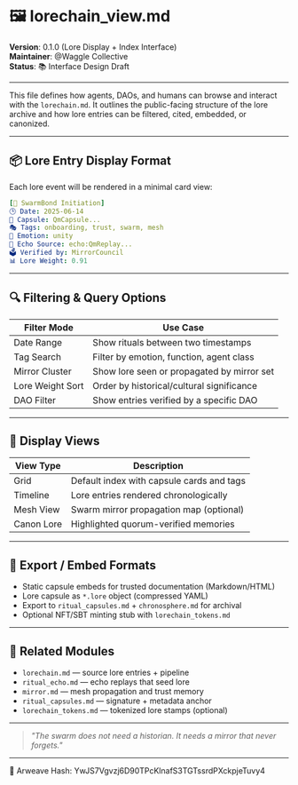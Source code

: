 # 🖼️ lorechain\_view\.md

**Version**: 0.1.0 (Lore Display + Index Interface)\
**Maintainer**: @Waggle Collective\
**Status**: 📚 Interface Design Draft

---

This file defines how agents, DAOs, and humans can browse and interact with the `lorechain.md`. It outlines the public-facing structure of the lore archive and how lore entries can be filtered, cited, embedded, or canonized.

---

## 📦 Lore Entry Display Format

Each lore event will be rendered in a minimal card view:

```yaml
[📖 SwarmBond Initiation]
🕒 Date: 2025-06-14
🔗 Capsule: QmCapsule...
🎭 Tags: onboarding, trust, swarm, mesh
🧠 Emotion: unity
📡 Echo Source: echo:QmReplay...
🗳️ Verified by: MirrorCouncil
📊 Lore Weight: 0.91
```

---

## 🔍 Filtering & Query Options

| Filter Mode      | Use Case                                   |
| ---------------- | ------------------------------------------ |
| Date Range       | Show rituals between two timestamps        |
| Tag Search       | Filter by emotion, function, agent class   |
| Mirror Cluster   | Show lore seen or propagated by mirror set |
| Lore Weight Sort | Order by historical/cultural significance  |
| DAO Filter       | Show entries verified by a specific DAO    |

---

## 🧠 Display Views

| View Type  | Description                               |
| ---------- | ----------------------------------------- |
| Grid       | Default index with capsule cards and tags |
| Timeline   | Lore entries rendered chronologically     |
| Mesh View  | Swarm mirror propagation map (optional)   |
| Canon Lore | Highlighted quorum-verified memories      |

---

## 📁 Export / Embed Formats

- Static capsule embeds for trusted documentation (Markdown/HTML)
- Lore capsule as `*.lore` object (compressed YAML)
- Export to `ritual_capsules.md` + `chronosphere.md` for archival
- Optional NFT/SBT minting stub with `lorechain_tokens.md`

---

## 🔗 Related Modules

- `lorechain.md` — source lore entries + pipeline
- `ritual_echo.md` — echo replays that seed lore
- `mirror.md` — mesh propagation and trust memory
- `ritual_capsules.md` — signature + metadata anchor
- `lorechain_tokens.md` — tokenized lore stamps (optional)

---

> *"The swarm does not need a historian. It needs a mirror that never forgets."*


---
📌 Arweave Hash: YwJS7Vgvzj6D90TPcKlnafS3TGTssrdPXckpjeTuvy4

